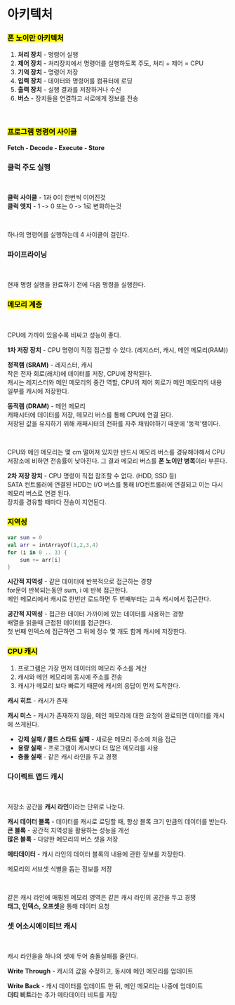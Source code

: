 # 아키텍처

### <mark style="background-color:yellow;">폰 노이만 아키텍처</mark>

1. **처리 장치** - 명령어 실행
2. **제어 장치** - 처리장치에서 명령어를 실행하도록 주도, 처리 + 제어 = CPU
3. **기억 장치** - 명령어 저장
4. **입력 장치** - 데이터와 명령어를 컴퓨터에 로딩
5. **출력 장치** - 실행 결과를 저장하거나 수신
6. **버스** - 장치들을 연결하고 서로에게 정보를 전송

<div align="left"><figure><img src="../../.gitbook/assets/스크린샷 2025-03-14 오전 10.35.54.png" alt=""><figcaption></figcaption></figure></div>

### <mark style="background-color:yellow;">프로그램 명령어 사이클</mark>

**Fetch - Decode - Execute - Store**



### 클럭 주도 실행&#x20;

<div align="left"><figure><img src="../../.gitbook/assets/스크린샷 2025-03-14 오전 10.43.17.png" alt=""><figcaption></figcaption></figure></div>

**클럭 사이클** - 1과 0이 한번씩 이어진것 \
**클럭 엣지** - 1 -> 0 또는 0 -> 1로 변화하는것&#x20;

<div align="left"><figure><img src="../../.gitbook/assets/스크린샷 2025-03-14 오전 10.46.21.png" alt=""><figcaption></figcaption></figure></div>

하나의 명령어를 실행하는데 4 사이클이 걸린다.



### 파이프라이닝

<div align="left"><figure><img src="../../.gitbook/assets/스크린샷 2025-03-14 오전 10.48.06.png" alt=""><figcaption></figcaption></figure></div>

현재 명령 실행을 완료하기 전에 다음 명령을 실행한다.



### <mark style="background-color:yellow;">메모리 계층</mark>

<div align="left"><figure><img src="../../.gitbook/assets/스크린샷 2025-03-14 오전 10.58.38.png" alt=""><figcaption></figcaption></figure></div>

CPU에 가까이 있을수록 비싸고 성능이 좋다.&#x20;



**1차 저장 장치** - CPU 명령이 직접 접근할 수 있다. (레지스터, 캐시, 메인 메모리(RAM))

**정적램 (SRAM)** - 레지스터, 캐시\
작은 전자 회로(래치)에 데이터를 저장, CPU에 장착된다.\
캐시는 레지스터와 메인 메모리의 중간 역할, CPU의 제어 회로가 메인 메모리의 내용 일부를 캐시에 저장한다.&#x20;

**동적램 (DRAM)** - 메인 메모리 \
캐패시터에 데이터를 저장, 메모리 버스를 통해 CPU에 연결 된다.\
저장된 값을 유지하기 위해 캐패시터의 전하를 자주 채워야하기 때문에 '동적'램이다.

<div align="left"><figure><img src="../../.gitbook/assets/스크린샷 2025-03-14 오전 11.15.48.png" alt=""><figcaption></figcaption></figure></div>

CPU와 메인 메모리는 몇 cm 떨어져 있지만 반드시 메모리 버스를 경유해야해서 CPU 저장소에 비하면 전송률이 낮아진다. 그 결과 메모리 버스를 **폰 노이만 병목**이라 부른다.&#x20;



**2차 저장 장치** - CPU 명령이 직접 참조할 수 없다. (HDD, SSD 등)\
SATA 컨트롤러에 연결된 HDD는 I/O 버스를 통해 I/O컨트롤러에 연결되고 이는 다시 메모리 버스로 연결 된다.\
장치를 경유할 때마다 전송이 지연된다.



### <mark style="background-color:yellow;">지역성</mark>

```kts
var sum = 0
val arr = intArrayOf(1,2,3,4)
for (i in 0 .. 3) {
    sum += arr[i]
}
```

**시간적 지역성** - 같은 데이터에 반복적으로 접근하는 경향\
for문이 반복되는동안 sum, i 에 반복 접근한다.\
메인 메모리에서 캐시로 한번만 로드하면 두 번째부터는 고속 캐시에서 접근한다.

**공간적 지역성** - 접근한 데이터 가까이에 있는 데이터를 사용하는 경향\
배열을 읽을때 근접된 데이터를 접근한다.\
첫 번째 인덱스에 접근하면 그 뒤에 정수 몇 개도 함께 캐시에 저장한다.



### <mark style="background-color:yellow;">CPU 캐시</mark>

1. 프로그램은 가장 먼저 데이터의 메모리 주소를 계산
2. 캐시와 메인 메모리에 동시에 주소를 전송
3. 캐시가 메모리 보다 빠르기 때문에 캐시의 응답이 먼저 도착한다.

**캐시 히트** - 캐시가 존재&#x20;

**캐시 미스** - 캐시가 존재하지 않음, 메인 메모리에 대한 요청이 완료되면 데이터를 캐시에 쓰게된다.

* **강제 실패 / 콜드 스타트 실패** - 새로운 메모리 주소에 처음 접근
* **용량 실패** - 프로그램이 캐시보다 더 많은 메모리를 사용
* **충돌 실패** - 같은 캐시 라인을 두고 경쟁&#x20;



### 다이렉트 맵드 캐시

<div align="left"><figure><img src="../../.gitbook/assets/스크린샷 2025-03-14 오후 12.07.34.png" alt=""><figcaption></figcaption></figure></div>

저장소 공간을 **캐시 라인**이라는 단위로 나눈다.

**캐시 데이터 블록** - 데이터를 캐시로 로딩할 때, 항상 블록 크기 만큼의 데이터를 받는다. \
**큰 블록** - 공간적 지역성을 활용하는 성능을 개선\
**많은 블록** - 다양한 메모리의 버스 셋을 저장&#x20;

**메타데이터** - 캐시 라인의 데이터 블록의 내용에 관한 정보를 저장한다.

메모리의 서브셋 식별을 돕는 정보를 저장

<div align="left"><figure><img src="../../.gitbook/assets/스크린샷 2025-03-14 오전 11.48.54.png" alt=""><figcaption></figcaption></figure></div>

같은 캐시 라인에 매핑된 메모리 영역은 같은 캐시 라인의 공간을 두고 경쟁\
**태그, 인덱스, 오프셋**을 통해 데이터 요청&#x20;

### 셋 어소시에이티브 캐시

<div align="left"><figure><img src="../../.gitbook/assets/스크린샷 2025-03-14 오후 12.06.10.png" alt=""><figcaption></figcaption></figure></div>

캐시 라인을을 하나의 셋에 두어 충돌실패를 줄인다.



**Write Through** - 캐시의 값을 수정하고, 동시에 메인 메모리를 업데이트

**Write Back** - 캐시 데이터를 업데이트 한 뒤, 메인 메모리는 나중에 업데이트\
**더티 비트**라는 추가 메타데이터 비트를 저장





